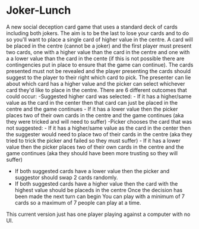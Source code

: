 # Joker-Lunch
A new social deception card game that uses a standard deck of cards including both jokers.
The aim is to be the last to lose your cards and to do so you'll want to place a single card of higher value in the centre.
A card will be placed in the centre (cannot be a joker) and the first player must present two cards, one with a higher value than the card in the centre and one with a a lower value than the card in the cente (if this is not possible there are contingencies put in place to ensure that the game can continue).
The cards presented must not be revealed and the player presenting the cards should suggest to the player to their right which card to pick.
The presenter can lie about which card has a higher value and the picker can select whichever card they'd like to place in the centre.
There are 6 different outcomes that could occur:
  -Suggested higher card was selected:
    - If it has a higher/same value as the card in the center then that card can just be placed in the centre and the game continues
    - If it has a lower value then the picker places two of their own cards in the centre and the game continues (aka they were tricked and will need to suffer)
  -Picker chooses the card that was not suggested:
    - If it has a higher/same value as the card in the center then the suggester would need to place two of their cards in the centre (aka they tried to trick the picker and failed so they must suffer)
    - If it has a lower value then the picker places two of their own cards in the centre and the game continues (aka they should have been more trusting so they will suffer)
  - If both suggested cards have a lower value then the picker and suggestor should swap 2 cards randomly.
  - If both suggested cards have a higher value then the card with the highest value should be placeds in the centre
Once the decision has been made the next turn can begin
You can play with a minimum of 7 cards so a maximum of 7 people can play at a time.

This current version just has one player playing against a computer with no UI.

